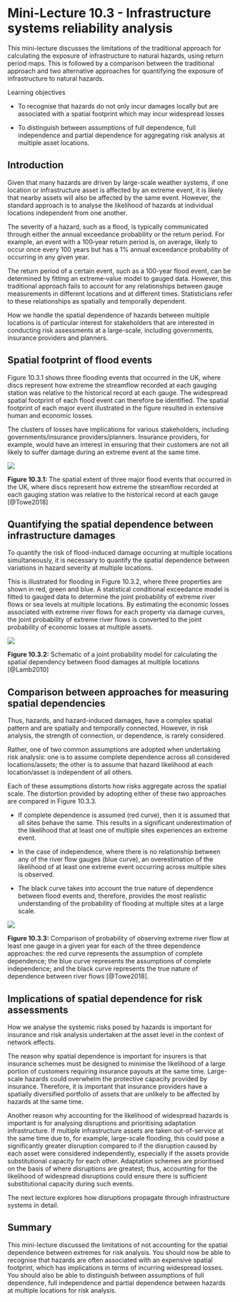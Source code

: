 # Mini-Lecture 10.3 - Infrastructure systems reliability analysis

This mini-lecture discusses the limitations of the traditional approach
for calculating the exposure of infrastructure to natural hazards, using
return period maps. This is followed by a comparison between the
traditional approach and two alternative approaches for quantifying the
exposure of infrastructure to natural hazards.

Learning objectives

- To recognise that hazards do not only incur damages locally but are
  associated with a spatial footprint which may incur widespread
  losses

- To distinguish between assumptions of full dependence, full
  independence and partial dependence for aggregating risk analysis at
  multiple asset locations.

## Introduction

Given that many hazards are driven by large-scale weather systems, if
one location or infrastructure asset is affected by an extreme event, it
is likely that nearby assets will also be affected by the same event.
However, the standard approach is to analyse the likelihood of hazards
at individual locations independent from one another.

The severity of a hazard, such as a flood, is typically communicated
through either the annual exceedance probability or the return period.
For example, an event with a 100‐year return period is, on average,
likely to occur once every 100 years but has a 1% annual exceedance
probability of occurring in any given year.

The return period of a certain event, such as a 100-year flood event,
can be determined by fitting an extreme‐value model to gauged data.
However, this traditional approach fails to account for any
relationships between gauge measurements in different locations and at
different times. Statisticians refer to these relationships as spatially
and temporally dependent.

How we handle the spatial dependence of hazards between multiple
locations is of particular interest for stakeholders that are interested
in conducting risk assessments at a large-scale, including governments,
insurance providers and planners.

## Spatial footprint of flood events

Figure 10.3.1 shows three flooding events that occurred in the UK, where
discs represent how extreme the streamflow recorded at each gauging
station was relative to the historical record at each gauge. The
widespread spatial footprint of each flood event can therefore be
identified. The spatial footprint of each major event illustrated in the
figure resulted in extensive human and economic losses.

The clusters of losses have implications for various stakeholders,
including governments/insurance providers/planners. Insurance providers,
for example, would have an interest in ensuring that their customers are
not all likely to suffer damage during an extreme event at the same
time.

![](assets/Figure_10.3.1.jpg)

**Figure 10.3.1:** The spatial extent of three major flood events that
occurred in the UK, where discs represent how extreme the streamflow
recorded at each gauging station was relative to the historical record
at each gauge [@Towe2018]

## Quantifying the spatial dependence between infrastructure damages

To quantify the risk of flood-induced damage occurring at multiple
locations simultaneously, it is necessary to quantify the spatial
dependence between variations in hazard severity at multiple locations.

This is illustrated for flooding in Figure 10.3.2, where three
properties are shown in red, green and blue. A statistical conditional
exceedance model is fitted to gauged data to determine the joint
probability of extreme river flows or sea levels at multiple
locations. By estimating the economic losses associated with extreme
river flows for each property via damage curves, the joint probability
of extreme river flows is converted to the joint probability of economic
losses at multiple assets.

![](assets/Figure_10.3.2.jpg)

**Figure 10.3.2:** Schematic of a joint probability model for
calculating the spatial dependency between flood damages at multiple
locations [@Lamb2010]

## Comparison between approaches for measuring spatial dependencies

Thus, hazards, and hazard-induced damages, have a complex spatial
pattern and are spatially and temporally connected. However, in risk
analysis, the strength of connection, or dependence, is rarely
considered.

Rather, one of two common assumptions are adopted when undertaking risk
analysis: one is to assume complete dependence across all considered
locations/assets; the other is to assume that hazard likelihood at each
location/asset is independent of all others.

Each of these assumptions distorts how risks aggregate across the
spatial scale. The distortion provided by adopting either of these two
approaches are compared in Figure 10.3.3.

- If complete dependence is assumed (red curve), then it is assumed
  that all sites behave the same. This results in a significant
  underestimation of the likelihood that at least one of multiple
  sites experiences an extreme event.

- In the case of independence, where there is no relationship between
  any of the river flow gauges (blue curve), an overestimation of the
  likelihood of at least one extreme event occurring across multiple
  sites is observed.

- The black curve takes into account the true nature of dependence
  between flood events and, therefore, provides the most realistic
  understanding of the probability of flooding at multiple sites at a
  large scale.

![](assets/Figure_10.3.3.jpg)

**Figure 10.3.3:** Comparison of probability of observing extreme river
flow at least one gauge in a given year for each of the three dependence
approaches: the red curve represents the assumption of complete
dependence; the blue curve represents the assumptions of complete
independence; and the black curve represents the true nature of
dependence between river flows [@Towe2018].

## Implications of spatial dependence for risk assessments

How we analyse the systemic risks posed by hazards is important for
insurance and risk analysis undertaken at the asset level in the context
of network effects.

The reason why spatial dependence is important for insurers is that
insurance schemes must be designed to minimise the likelihood of a large
portion of customers requiring insurance payouts at the same time.
Large-scale hazards could overwhelm the protective capacity provided by
insurance. Therefore, it is important that insurance providers have a
spatially diversified portfolio of assets that are unlikely to be
affected by hazards at the same time.

Another reason why accounting for the likelihood of widespread hazards
is important is for analysing disruptions and prioritising adaptation
infrastructure. If multiple infrastructure assets are taken
out-of-service at the same time due to, for example, large-scale
flooding, this could pose a significantly greater disruption compared to
if the disruption caused by each asset were considered independently,
especially if the assets provide substitutional capacity for each other.
Adaptation schemes are prioritised on the basis of where disruptions are
greatest; thus, accounting for the likelihood of widespread disruptions
could ensure there is sufficient substitutional capacity during such
events.

The next lecture explores how disruptions propagate through
infrastructure systems in detail.

## Summary

This mini-lecture discussed the limitations of not accounting for the
spatial dependence between extremes for risk analysis. You should now be
able to recognise that hazards are often associated with an expensive
spatial footprint, which has implications in terms of incurring
widespread losses. You should also be able to distinguish between
assumptions of full dependence, full independence and partial dependence
between hazards at multiple locations for risk analysis.
